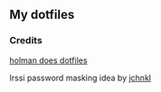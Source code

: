 ## My dotfiles

### Credits
[holman does dotfiles](https://github.com/holman/dotfiles/tree/master)

Irssi password masking idea by [jchnkl](https://github.com/jchnkl/etc.irssi/blob/master/.irssi/readme.md)
